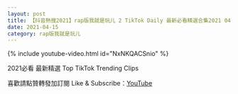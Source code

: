 ```yaml
---
layout: post
title: 【抖音熱搜2021】rap版我就是玩儿 2 TikTok Daily 最新必看精選合集2021 04 15
date: 2021-04-15
category: rap版我就是玩儿
---
```


{% include youtube-video.html id="NxNKQACSnio" %}

2021必看 最新精選 Top TikTok Trending Clips

喜歡請點贊轉發加訂閱 Like & Subscribe：[YouTube](https://www.youtube.com/channel/UCAoR7VcanIPd04uEq_GIylA/videos)

